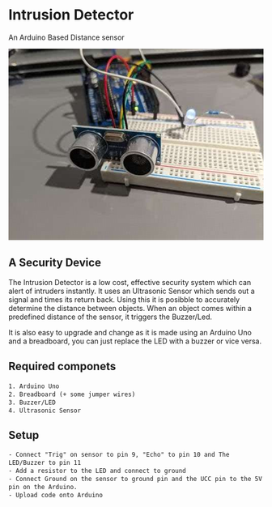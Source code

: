# Intrusion Detector
An Arduino Based Distance sensor


![The AeroGrower](images/sensor.jpg)

## A Security Device
The Intrusion Detector is a low cost, effective security system which can alert of intruders instantly.
It uses an Ultrasonic Sensor which sends out a signal and times its return back. Using this it is posibble to accurately determine the distance between objects.
When an object comes within a predefined distance of the sensor, it triggers the Buzzer/Led.

It is also easy to upgrade and change as it is made using an Arduino Uno and a breadboard, you can just replace the LED with a buzzer or vice versa.

 ## Required componets
    1. Arduino Uno
    2. Breadboard (+ some jumper wires)
    3. Buzzer/LED
    4. Ultrasonic Sensor

## Setup
    - Connect "Trig" on sensor to pin 9, "Echo" to pin 10 and The LED/Buzzer to pin 11
    - Add a resistor to the LED and connect to ground
    - Connect Ground on the sensor to ground pin and the UCC pin to the 5V pin on the Arduino.
    - Upload code onto Arduino
